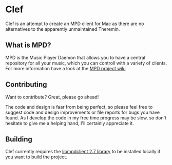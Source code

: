 Clef
====

Clef is an attempt to create an MPD client for Mac as there are no alternatives to the apparently unmaintained Theremin. 

What is MPD?
------------
MPD is the Music Player Daemon that allows you to have a central repository for all your music, which you can controll with a variety of clients.
For more information have a look at the [MPD project wiki](http://mpd.wikia.com/wiki/Music_Player_Daemon_Wiki) 

Contributing
------------
Want to contribute? Great, please go ahead!

The code and design is faar from being perfect, so please feel free to suggest code and design improvements or file reports for bugs you have found. 
As I develop the code in my free time progress may be slow, so don't hesitate to give me a helping hand, I'll certainly appreciate it. 

Building
--------
Clef currently requires the [libmpdclient 2.7 library](http://sourceforge.net/projects/musicpd/files/libmpdclient/2.7/) to be installed locally if you want to build the project. 
